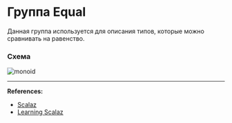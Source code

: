 # Группа Equal

Данная группа используется для описания типов, которые можно сравнивать на равенство.

### Схема

![monoid](https://gitflic.ru/project/artemkorsakov/scalabook/blob/raw?file=images%2Fequal.png&commit=4f84cf3968813e827de333d7defa1522ee25ffbc)


---

**References:**

- [Scalaz](https://scalaz.github.io/7/typeclass/Equal.html)
- [Learning Scalaz](http://eed3si9n.com/learning-scalaz/Equal.html)
